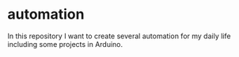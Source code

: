 # automation
In this repository I want to create several automation for my daily life including some projects in Arduino.
